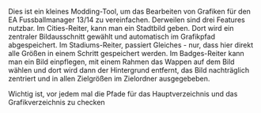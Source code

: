 Dies ist ein kleines Modding-Tool, um das Bearbeiten von Grafiken für den EA Fussballmanager 13/14 zu vereinfachen.
Derweilen sind drei Features nutzbar.
Im Cities-Reiter, kann man ein Stadtbild geben. Dort wird ein zentraler Bildausschnitt gewählt und automatisch im Grafikpfad abgespeichert.
Im Stadiums-Reiter, passiert Gleiches - nur, dass hier direkt alle Größen in einem Schritt gespeichert werden.
Im Badges-Reiter kann man ein Bild einpflegen, mit einem Rahmen das Wappen auf dem Bild wählen und dort wird dann der Hintergrund entfernt, das Bild
nachträglich zentriert und in allen Zielgrößen im Zielordner ausgegebeben.

Wichtig ist, vor jedem mal die Pfade für das Hauptverzeichnis und das Grafikverzeichnis zu checken